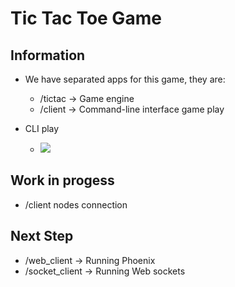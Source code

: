 # Tic Tac Toe Game

## Information

* We have separated apps for this game, they are:

  - /tictac -> Game engine
  - /client -> Command-line interface game play
  
* CLI play

  - ![](http://g.recordit.co/4DZwtDMVVH.gif)

## Work in progess
  - /client nodes connection

## Next Step
  - /web_client -> Running Phoenix
  - /socket_client -> Running Web sockets
